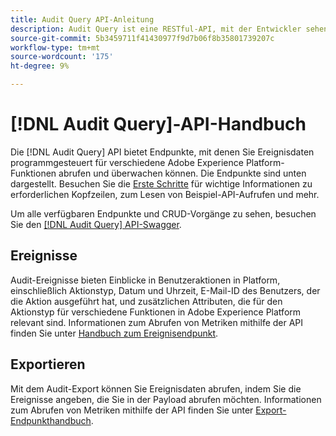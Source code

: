 ```yaml
---
title: Audit Query API-Anleitung
description: Audit Query ist eine RESTful-API, mit der Entwickler sehen können, wer welche Aktionen in Adobe Experience Platform durchgeführt hat.
source-git-commit: 5b3459711f41430977f9d7b06f8b35801739207c
workflow-type: tm+mt
source-wordcount: '175'
ht-degree: 9%

---
```


# [!DNL Audit Query]-API-Handbuch

Die [!DNL Audit Query] API bietet Endpunkte, mit denen Sie Ereignisdaten programmgesteuert für verschiedene Adobe Experience Platform-Funktionen abrufen und überwachen können. Die Endpunkte sind unten dargestellt. Besuchen Sie die [Erste Schritte](./getting-started.md) für wichtige Informationen zu erforderlichen Kopfzeilen, zum Lesen von Beispiel-API-Aufrufen und mehr.

Um alle verfügbaren Endpunkte und CRUD-Vorgänge zu sehen, besuchen Sie den [[!DNL Audit Query] API-Swagger](https://www.adobe.io/experience-platform-apis/references/audit-query/).

## Ereignisse

Audit-Ereignisse bieten Einblicke in Benutzeraktionen in Platform, einschließlich Aktionstyp, Datum und Uhrzeit, E-Mail-ID des Benutzers, der die Aktion ausgeführt hat, und zusätzlichen Attributen, die für den Aktionstyp für verschiedene Funktionen in Adobe Experience Platform relevant sind. Informationen zum Abrufen von Metriken mithilfe der API finden Sie unter [Handbuch zum Ereignisendpunkt](./events.md).

## Exportieren

Mit dem Audit-Export können Sie Ereignisdaten abrufen, indem Sie die Ereignisse angeben, die Sie in der Payload abrufen möchten. Informationen zum Abrufen von Metriken mithilfe der API finden Sie unter [Export-Endpunkthandbuch](./export.md).
